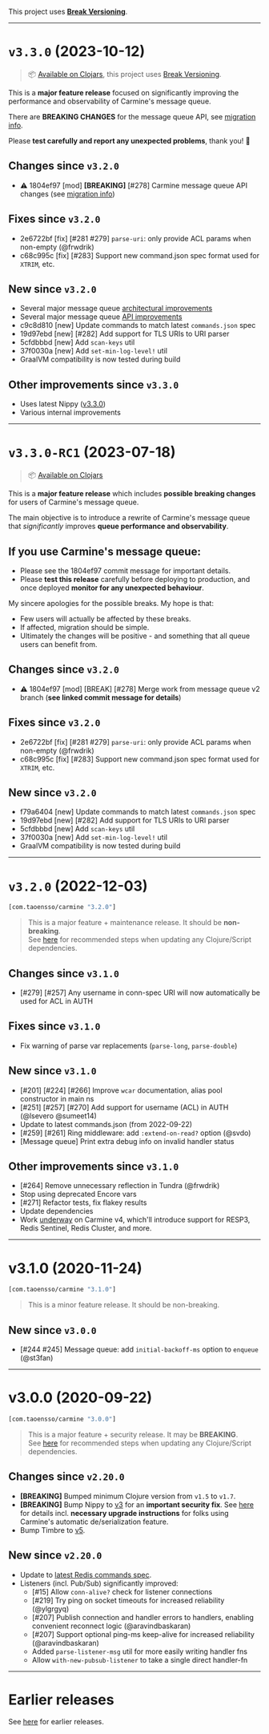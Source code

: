 This project uses [**Break Versioning**](https://www.taoensso.com/break-versioning).

---

# `v3.3.0` (2023-10-12)

> 📦 [Available on Clojars](https://clojars.org/com.taoensso/carmine/versions/3.3.0), this project uses [Break Versioning](https://www.taoensso.com/break-versioning).

This is a **major feature release** focused on significantly improving the performance and observability of Carmine's message queue.

There are **BREAKING CHANGES** for the message queue API, see [migration info](https://github.com/taoensso/carmine/wiki/0-Breaking-changes#carmine-v32x-to-v33x).

Please **test carefully and report any unexpected problems**, thank you! 🙏

## Changes since `v3.2.0`

* ⚠️ 1804ef97 [mod] **[BREAKING]** [#278] Carmine message queue API changes (see [migration info](https://github.com/taoensso/carmine/wiki/0-Breaking-changes))

## Fixes since `v3.2.0`

* 2e6722bf [fix] [#281 #279] `parse-uri`: only provide ACL params when non-empty (@frwdrik)
* c68c995c [fix] [#283] Support new command.json spec format used for `XTRIM`, etc.

## New since `v3.2.0`

* Several major message queue [architectural improvements](https://github.com/taoensso/carmine/wiki/0-Breaking-changes#architectural-improvements)
* Several major message queue [API improvements](https://github.com/taoensso/carmine/wiki/0-Breaking-changes#api-improvements)
* c9c8d810 [new] Update commands to match latest `commands.json` spec
* 19d97ebd [new] [#282] Add support for TLS URIs to URI parser
* 5cfdbbbd [new] Add `scan-keys` util
* 37f0030a [new] Add `set-min-log-level!` util
* GraalVM compatibility is now tested during build

## Other improvements since `v3.3.0`

* Uses latest Nippy ([v3.3.0](https://github.com/taoensso/nippy/releases/tag/v3.3.0))
* Various internal improvements

---

# `v3.3.0-RC1` (2023-07-18)

> 📦 [Available on Clojars](https://clojars.org/com.taoensso/carmine/versions/3.3.0-RC1)

This is a **major feature release** which includes **possible breaking changes** for users of Carmine's message queue.

The main objective is to introduce a rewrite of Carmine's message queue that *significantly* improves **queue performance and observability**.

## If you use Carmine's message queue:

  - Please see the 1804ef97 commit message for important details.
  - Please **test this release** carefully before deploying to production, and once deployed **monitor for any unexpected behaviour**.

My sincere apologies for the possible breaks. My hope is that:

  - Few users will actually be affected by these breaks.
  - If affected, migration should be simple.
  - Ultimately the changes will be positive - and something that all queue users can benefit from.

## Changes since `v3.2.0`

* ⚠️ 1804ef97 [mod] [BREAK] [#278] Merge work from message queue v2 branch (**see linked commit message for details**)

## Fixes since `v3.2.0`

* 2e6722bf [fix] [#281 #279] `parse-uri`: only provide ACL params when non-empty (@frwdrik)
* c68c995c [fix] [#283] Support new command.json spec format used for `XTRIM`, etc.

## New since `v3.2.0`

* f79a6404 [new] Update commands to match latest `commands.json` spec
* 19d97ebd [new] [#282] Add support for TLS URIs to URI parser
* 5cfdbbbd [new] Add `scan-keys` util
* 37f0030a [new] Add `set-min-log-level!` util
* GraalVM compatibility is now tested during build

---

# `v3.2.0` (2022-12-03)

```clojure
[com.taoensso/carmine "3.2.0"]
```

> This is a major feature + maintenance release. It should be **non-breaking**.  
> See [here](https://github.com/taoensso/encore#recommended-steps-after-any-significant-dependency-update) for recommended steps when updating any Clojure/Script dependencies.

## Changes since `v3.1.0`

* [#279] [#257] Any username in conn-spec URI will now automatically be used for ACL in AUTH

## Fixes since `v3.1.0`

* Fix warning of parse var replacements (`parse-long`, `parse-double`)

## New since `v3.1.0`

* [#201] [#224] [#266] Improve `wcar` documentation, alias pool constructor in main ns
* [#251] [#257] [#270] Add support for username (ACL) in AUTH (@lsevero @sumeet14)
* Update to latest commands.json (from 2022-09-22)
* [#259] [#261] Ring middleware: add `:extend-on-read?` option (@svdo)
* [Message queue] Print extra debug info on invalid handler status

## Other improvements since `v3.1.0`

* [#264] Remove unnecessary reflection in Tundra (@frwdrik)
* Stop using deprecated Encore vars
* [#271] Refactor tests, fix flakey results
* Update dependencies
* Work [underway](https://github.com/users/ptaoussanis/projects/2) on Carmine v4, which'll introduce support for RESP3, Redis Sentinel, Redis Cluster, and more.

---

# v3.1.0 (2020-11-24)

```clojure
[com.taoensso/carmine "3.1.0"]
```

> This is a minor feature release. It should be non-breaking.

## New since `v3.0.0`

* [#244 #245] Message queue: add `initial-backoff-ms` option to `enqueue` (@st3fan)

---

# v3.0.0 (2020-09-22)

```clojure
[com.taoensso/carmine "3.0.0"]
```

> This is a major feature + security release. It may be **BREAKING**.  
> See [here](https://github.com/taoensso/encore#recommended-steps-after-any-significant-dependency-update) for recommended steps when updating any Clojure/Script dependencies.

## Changes since `v2.20.0`

  - **[BREAKING]** Bumped minimum Clojure version from `v1.5` to `v1.7`.
  - **[BREAKING]** Bump Nippy to [v3](https://github.com/taoensso/nippy/releases/tag/v3.0.0) for an **important security fix**. See [here](https://github.com/taoensso/nippy/issues/130) for details incl. **necessary upgrade instructions** for folks using Carmine's automatic de/serialization feature.
  - Bump Timbre to [v5](https://github.com/taoensso/timbre/releases/tag/v5.0.0).

## New since `v2.20.0`

  - Update to [latest Redis commands spec](https://github.com/redis/redis-doc/blob/25555fe05a571454fa0f11dca28cb5796e04112f/commands.json).
  - Listeners (incl. Pub/Sub) significantly improved:
    - [#15] Allow `conn-alive?` check for listener connections
    - [#219] Try ping on socket timeouts for increased reliability (@ylgrgyq)
    - [#207] Publish connection and handler errors to handlers, enabling convenient reconnect logic (@aravindbaskaran)
    - [#207] Support optional ping-ms keep-alive for increased reliability (@aravindbaskaran)
    - Added `parse-listener-msg` util for more easily writing handler fns
    - Allow `with-new-pubsub-listener` to take a single direct handler-fn

---

# Earlier releases

See [here](https://github.com/taoensso/carmine/releases) for earlier releases.